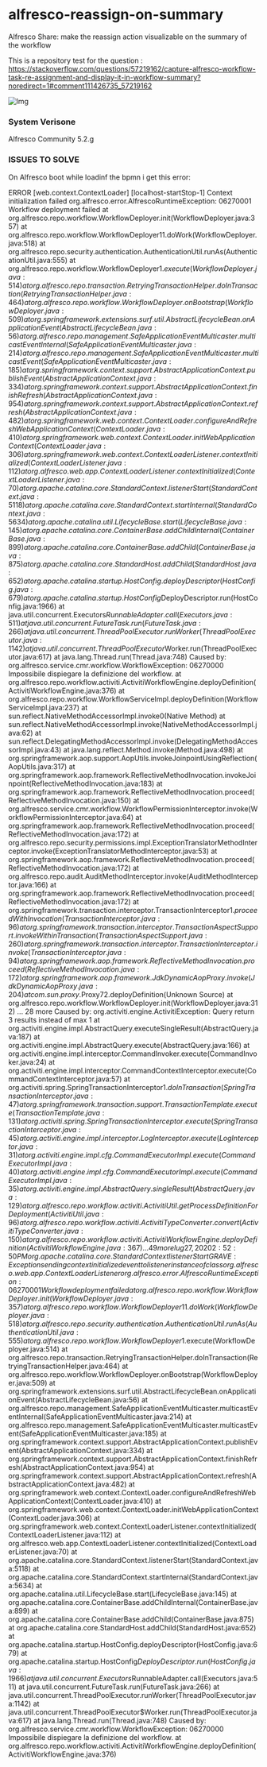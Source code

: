 # alfresco-reassign-on-summary
Alfresco Share: make the reassign action visualizable on the summary of the workflow


This is a repository test for the question : https://stackoverflow.com/questions/57219162/capture-alfresco-workflow-task-re-assignment-and-display-it-in-workflow-summary?noredirect=1#comment111426735_57219162

![Img](https://i.stack.imgur.com/Uoil3.png)

### System Verisone

Alfresco Community 5.2.g


### ISSUES TO SOLVE

On Alfresco boot while loadinf the bpmn i get this error:


ERROR [web.context.ContextLoader] [localhost-startStop-1] Context initialization failed
 org.alfresco.error.AlfrescoRuntimeException: 06270001 Workflow deployment failed
        at org.alfresco.repo.workflow.WorkflowDeployer.init(WorkflowDeployer.java:357)
        at org.alfresco.repo.workflow.WorkflowDeployer$1$1.doWork(WorkflowDeployer.java:518)
        at org.alfresco.repo.security.authentication.AuthenticationUtil.runAs(AuthenticationUtil.java:555)
        at org.alfresco.repo.workflow.WorkflowDeployer$1.execute(WorkflowDeployer.java:514)
        at org.alfresco.repo.transaction.RetryingTransactionHelper.doInTransaction(RetryingTransactionHelper.java:464)
        at org.alfresco.repo.workflow.WorkflowDeployer.onBootstrap(WorkflowDeployer.java:509)
        at org.springframework.extensions.surf.util.AbstractLifecycleBean.onApplicationEvent(AbstractLifecycleBean.java:56)
        at org.alfresco.repo.management.SafeApplicationEventMulticaster.multicastEventInternal(SafeApplicationEventMulticaster.java:214)
        at org.alfresco.repo.management.SafeApplicationEventMulticaster.multicastEvent(SafeApplicationEventMulticaster.java:185)
        at org.springframework.context.support.AbstractApplicationContext.publishEvent(AbstractApplicationContext.java:334)
        at org.springframework.context.support.AbstractApplicationContext.finishRefresh(AbstractApplicationContext.java:954)
        at org.springframework.context.support.AbstractApplicationContext.refresh(AbstractApplicationContext.java:482)
        at org.springframework.web.context.ContextLoader.configureAndRefreshWebApplicationContext(ContextLoader.java:410)
        at org.springframework.web.context.ContextLoader.initWebApplicationContext(ContextLoader.java:306)
        at org.springframework.web.context.ContextLoaderListener.contextInitialized(ContextLoaderListener.java:112)
        at org.alfresco.web.app.ContextLoaderListener.contextInitialized(ContextLoaderListener.java:70)
        at org.apache.catalina.core.StandardContext.listenerStart(StandardContext.java:5118)
        at org.apache.catalina.core.StandardContext.startInternal(StandardContext.java:5634)
        at org.apache.catalina.util.LifecycleBase.start(LifecycleBase.java:145)
        at org.apache.catalina.core.ContainerBase.addChildInternal(ContainerBase.java:899)
        at org.apache.catalina.core.ContainerBase.addChild(ContainerBase.java:875)
        at org.apache.catalina.core.StandardHost.addChild(StandardHost.java:652)
        at org.apache.catalina.startup.HostConfig.deployDescriptor(HostConfig.java:679)
        at org.apache.catalina.startup.HostConfig$DeployDescriptor.run(HostConfig.java:1966)
        at java.util.concurrent.Executors$RunnableAdapter.call(Executors.java:511)
        at java.util.concurrent.FutureTask.run(FutureTask.java:266)
        at java.util.concurrent.ThreadPoolExecutor.runWorker(ThreadPoolExecutor.java:1142)
        at java.util.concurrent.ThreadPoolExecutor$Worker.run(ThreadPoolExecutor.java:617)
        at java.lang.Thread.run(Thread.java:748)
Caused by: org.alfresco.service.cmr.workflow.WorkflowException: 06270000 Impossibile dispiegare la definizione del workflow.
        at org.alfresco.repo.workflow.activiti.ActivitiWorkflowEngine.deployDefinition(ActivitiWorkflowEngine.java:376)
        at org.alfresco.repo.workflow.WorkflowServiceImpl.deployDefinition(WorkflowServiceImpl.java:237)
        at sun.reflect.NativeMethodAccessorImpl.invoke0(Native Method)
        at sun.reflect.NativeMethodAccessorImpl.invoke(NativeMethodAccessorImpl.java:62)
        at sun.reflect.DelegatingMethodAccessorImpl.invoke(DelegatingMethodAccessorImpl.java:43)
        at java.lang.reflect.Method.invoke(Method.java:498)
        at org.springframework.aop.support.AopUtils.invokeJoinpointUsingReflection(AopUtils.java:317)
        at org.springframework.aop.framework.ReflectiveMethodInvocation.invokeJoinpoint(ReflectiveMethodInvocation.java:183)
        at org.springframework.aop.framework.ReflectiveMethodInvocation.proceed(ReflectiveMethodInvocation.java:150)
        at org.alfresco.service.cmr.workflow.WorkflowPermissionInterceptor.invoke(WorkflowPermissionInterceptor.java:64)
        at org.springframework.aop.framework.ReflectiveMethodInvocation.proceed(ReflectiveMethodInvocation.java:172)
        at org.alfresco.repo.security.permissions.impl.ExceptionTranslatorMethodInterceptor.invoke(ExceptionTranslatorMethodInterceptor.java:53)
        at org.springframework.aop.framework.ReflectiveMethodInvocation.proceed(ReflectiveMethodInvocation.java:172)
        at org.alfresco.repo.audit.AuditMethodInterceptor.invoke(AuditMethodInterceptor.java:166)
        at org.springframework.aop.framework.ReflectiveMethodInvocation.proceed(ReflectiveMethodInvocation.java:172)
        at org.springframework.transaction.interceptor.TransactionInterceptor$1.proceedWithInvocation(TransactionInterceptor.java:96)
        at org.springframework.transaction.interceptor.TransactionAspectSupport.invokeWithinTransaction(TransactionAspectSupport.java:260)
        at org.springframework.transaction.interceptor.TransactionInterceptor.invoke(TransactionInterceptor.java:94)
        at org.springframework.aop.framework.ReflectiveMethodInvocation.proceed(ReflectiveMethodInvocation.java:172)
        at org.springframework.aop.framework.JdkDynamicAopProxy.invoke(JdkDynamicAopProxy.java:204)
        at com.sun.proxy.$Proxy72.deployDefinition(Unknown Source)
        at org.alfresco.repo.workflow.WorkflowDeployer.init(WorkflowDeployer.java:312)
        ... 28 more
Caused by: org.activiti.engine.ActivitiException: Query return 3 results instead of max 1
        at org.activiti.engine.impl.AbstractQuery.executeSingleResult(AbstractQuery.java:187)
        at org.activiti.engine.impl.AbstractQuery.execute(AbstractQuery.java:166)
        at org.activiti.engine.impl.interceptor.CommandInvoker.execute(CommandInvoker.java:24)
        at org.activiti.engine.impl.interceptor.CommandContextInterceptor.execute(CommandContextInterceptor.java:57)
        at org.activiti.spring.SpringTransactionInterceptor$1.doInTransaction(SpringTransactionInterceptor.java:47)
        at org.springframework.transaction.support.TransactionTemplate.execute(TransactionTemplate.java:131)
        at org.activiti.spring.SpringTransactionInterceptor.execute(SpringTransactionInterceptor.java:45)
        at org.activiti.engine.impl.interceptor.LogInterceptor.execute(LogInterceptor.java:31)
        at org.activiti.engine.impl.cfg.CommandExecutorImpl.execute(CommandExecutorImpl.java:40)
        at org.activiti.engine.impl.cfg.CommandExecutorImpl.execute(CommandExecutorImpl.java:35)
        at org.activiti.engine.impl.AbstractQuery.singleResult(AbstractQuery.java:129)
        at org.alfresco.repo.workflow.activiti.ActivitiUtil.getProcessDefinitionForDeployment(ActivitiUtil.java:96)
        at org.alfresco.repo.workflow.activiti.ActivitiTypeConverter.convert(ActivitiTypeConverter.java:150)
        at org.alfresco.repo.workflow.activiti.ActivitiWorkflowEngine.deployDefinition(ActivitiWorkflowEngine.java:367)
        ... 49 more
lug 27, 2020 2:52:50 PM org.apache.catalina.core.StandardContext listenerStart
GRAVE: Exception sending context initialized event to listener instance of class org.alfresco.web.app.ContextLoaderListener
org.alfresco.error.AlfrescoRuntimeException: 06270001 Workflow deployment failed
        at org.alfresco.repo.workflow.WorkflowDeployer.init(WorkflowDeployer.java:357)
        at org.alfresco.repo.workflow.WorkflowDeployer$1$1.doWork(WorkflowDeployer.java:518)
        at org.alfresco.repo.security.authentication.AuthenticationUtil.runAs(AuthenticationUtil.java:555)
        at org.alfresco.repo.workflow.WorkflowDeployer$1.execute(WorkflowDeployer.java:514)
        at org.alfresco.repo.transaction.RetryingTransactionHelper.doInTransaction(RetryingTransactionHelper.java:464)
        at org.alfresco.repo.workflow.WorkflowDeployer.onBootstrap(WorkflowDeployer.java:509)
        at org.springframework.extensions.surf.util.AbstractLifecycleBean.onApplicationEvent(AbstractLifecycleBean.java:56)
        at org.alfresco.repo.management.SafeApplicationEventMulticaster.multicastEventInternal(SafeApplicationEventMulticaster.java:214)
        at org.alfresco.repo.management.SafeApplicationEventMulticaster.multicastEvent(SafeApplicationEventMulticaster.java:185)
        at org.springframework.context.support.AbstractApplicationContext.publishEvent(AbstractApplicationContext.java:334)
        at org.springframework.context.support.AbstractApplicationContext.finishRefresh(AbstractApplicationContext.java:954)
        at org.springframework.context.support.AbstractApplicationContext.refresh(AbstractApplicationContext.java:482)
        at org.springframework.web.context.ContextLoader.configureAndRefreshWebApplicationContext(ContextLoader.java:410)
        at org.springframework.web.context.ContextLoader.initWebApplicationContext(ContextLoader.java:306)
        at org.springframework.web.context.ContextLoaderListener.contextInitialized(ContextLoaderListener.java:112)
        at org.alfresco.web.app.ContextLoaderListener.contextInitialized(ContextLoaderListener.java:70)
        at org.apache.catalina.core.StandardContext.listenerStart(StandardContext.java:5118)
        at org.apache.catalina.core.StandardContext.startInternal(StandardContext.java:5634)
        at org.apache.catalina.util.LifecycleBase.start(LifecycleBase.java:145)
        at org.apache.catalina.core.ContainerBase.addChildInternal(ContainerBase.java:899)
        at org.apache.catalina.core.ContainerBase.addChild(ContainerBase.java:875)
        at org.apache.catalina.core.StandardHost.addChild(StandardHost.java:652)
        at org.apache.catalina.startup.HostConfig.deployDescriptor(HostConfig.java:679)
        at org.apache.catalina.startup.HostConfig$DeployDescriptor.run(HostConfig.java:1966)
        at java.util.concurrent.Executors$RunnableAdapter.call(Executors.java:511)
        at java.util.concurrent.FutureTask.run(FutureTask.java:266)
        at java.util.concurrent.ThreadPoolExecutor.runWorker(ThreadPoolExecutor.java:1142)
        at java.util.concurrent.ThreadPoolExecutor$Worker.run(ThreadPoolExecutor.java:617)
        at java.lang.Thread.run(Thread.java:748)
Caused by: org.alfresco.service.cmr.workflow.WorkflowException: 06270000 Impossibile dispiegare la definizione del workflow.
        at org.alfresco.repo.workflow.activiti.ActivitiWorkflowEngine.deployDefinition(ActivitiWorkflowEngine.java:376)


